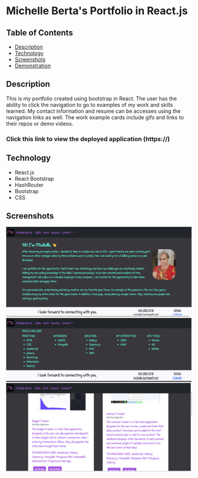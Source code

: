 # Michelle Berta's Portfolio in React.js

## Table of Contents
* [Description](#description)
* [Technology](#technology)
* [Screenshots](#screenshots)
* [Demonstration](#demonstration)

## Description
This is my portfolio created using bootstrap in React.  The user has the ability to click the navigation to go to examples of my work and skills learned.  My contact information and resume can be accesses using the navigation links as well.  The work example cards include gifs and links to their repos or demo videos. 

### Click this link to view the deployed application (https://) 

## Technology
* React.js
* React Bootstrap
* HashRouter
* Bootstrap
* CSS

## Screenshots

![portfolio-react](src/assets/aboutMe.png)
![portfolio-react](src/assets/skills.png)
![portfolio-react](src/assets/workCards.png)
